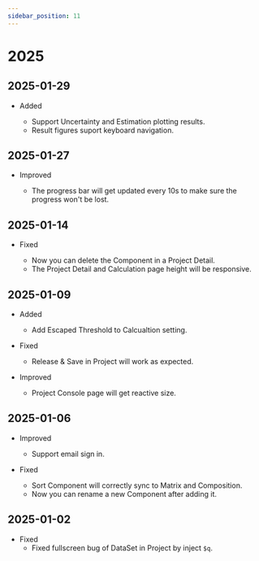 ```yaml
---
sidebar_position: 11
---
```


# 2025

<!-- # TODO
- plot inflow target and component
- table data request become section
- infinitie loading table data
- Finished the Uncertainty/Estimation plotting
- Add task to simpo

uncertainty result can set the best 10% NSE lower boundary and high boundary
-  -->

## 2025-01-29

- Added

  - Support Uncertainty and Estimation plotting results.
  - Result figures suport keyboard navigation.

## 2025-01-27

- Improved

  - The progress bar will get updated every 10s to make sure the progress won't be lost.

## 2025-01-14

- Fixed

  - Now you can delete the Component in a Project Detail.
  - The Project Detail and Calculation page height will be responsive.

## 2025-01-09

- Added

  - Add Escaped Threshold to Calcualtion setting.

- Fixed

  - Release & Save in Project will work as expected.

- Improved

  - Project Console page will get reactive size.

## 2025-01-06

- Improved

  - Support email sign in.

- Fixed
  - Sort Component will correctly sync to Matrix and Composition.
  - Now you can rename a new Component after adding it.

## 2025-01-02

- Fixed
  - Fixed fullscreen bug of DataSet in Project by inject `$q`.
